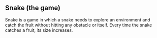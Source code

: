 ## Snake (the game)

Snake is a game in which a snake needs to explore an environment and catch the fruit without hitting any obstacle or itself. Every time the snake catches a fruit, its size increases.

